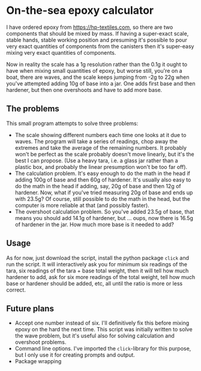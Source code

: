 # On-the-sea epoxy calculator

I have ordered epoxy from https://hp-textiles.com, so there are two components that should be mixed by mass.  If having a super-exact scale, stable hands, stable working position and presuming it's possible to pour very exact quantities of components from the canisters then it's super-easy mixing very exact quantities of components.

Now in reality the scale has a 1g resolution rather than the 0.1g it ought to have when mixing small quantities of epoxy, but worse still, you're on a boat, there are waves, and the scale keeps jumping from -2g to 22g when you've attempted adding 10g of base into a jar.  One adds first base and then hardener, but then one overshoots and have to add more base.

## The problems

This small program attempts to solve three problems:

* The scale showing different numbers each time one looks at it due to waves.  The program will take a series of readings, chop away the extremes and take the average of the remaining numbers.  It probably won't be perfect as the scale probably doesn't move linearly, but it's the best I can propose.  (Use a heavy tara, i.e. a glass jar rather than a plastic box, and probably the linear presumption won't be too far off).
* The calculation problem.  It's easy enough to do the math in the head if adding 100g of base and then 60g of hardener.  It's usually also easy to do the math in the head if adding, say, 20g of base and then 12g of hardener.  Now, what if you've tried measuring 20g of base and ends up with 23.5g?  Of course, still possible to do the math in the head, but the computer is more reliable at that (and possibly faster).
* The overshoot calculation problem.  So you've added 23.5g of base, that means you should add 14.1g of hardener, but ... oups, now there is 16.5g of hardener in the jar.  How much more base is it needed to add?

## Usage

As for now, just download the script, install the python package `click` and run the script.  It will interactively ask you for minimum six readings of the tara, six readings of the tara + base total weight, then it will tell how much hardener to add, ask for six more readings of the total weight, tell how much base or hardener should be added, etc, all until the ratio is more or less correct.

## Future plans

* Accept one number instead of six.  I'll definitively fix this before mixing epoxy on the hard the next time.  This script was initially written to solve the wave problem, but it's useful also for solving calculation and overshoot problems.
* Command line options.  I've imported the `click`-library for this purpose, but I only use it for creating prompts and output.
* Package wrapping
